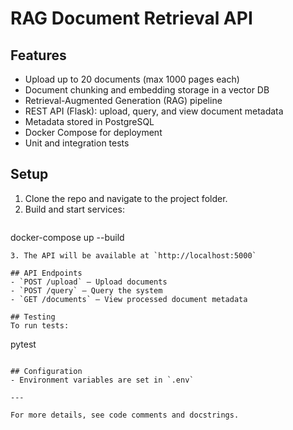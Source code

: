 # RAG Document Retrieval API

## Features
- Upload up to 20 documents (max 1000 pages each)
- Document chunking and embedding storage in a vector DB
- Retrieval-Augmented Generation (RAG) pipeline
- REST API (Flask): upload, query, and view document metadata
- Metadata stored in PostgreSQL
- Docker Compose for deployment
- Unit and integration tests

## Setup
1. Clone the repo and navigate to the project folder.
2. Build and start services:
   ```
docker-compose up --build
   ```
3. The API will be available at `http://localhost:5000`

## API Endpoints
- `POST /upload` — Upload documents
- `POST /query` — Query the system
- `GET /documents` — View processed document metadata

## Testing
To run tests:
```
pytest
```

## Configuration
- Environment variables are set in `.env`

---

For more details, see code comments and docstrings.
